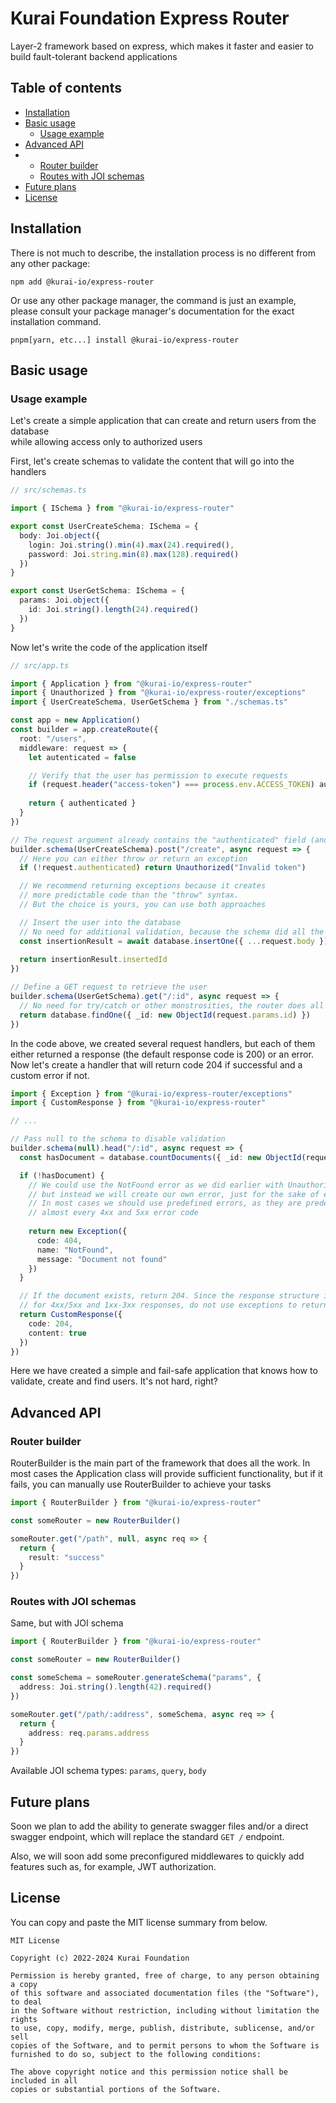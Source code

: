 # Kurai Foundation Express Router

Layer-2 framework based on express, which makes it faster and easier to 
build fault-tolerant backend applications

## Table of contents

- [Installation](#installation)
- [Basic usage](#basic-usage)
  - [Usage example](#usage-example)
- [Advanced API](#advanced-api)
- - [Router builder](#router-builder)
  - [Routes with JOI schemas](#routes-with-joi-schemas)
- [Future plans](#future-plans)
- [License](#license)

## Installation

There is not much to describe, the installation process is no different from any other package:

```shell
npm add @kurai-io/express-router
```

Or use any other package manager, the command is just an example, 
please consult your package manager's documentation for the exact installation command.

```shell
pnpm[yarn, etc...] install @kurai-io/express-router
```

## Basic usage

### Usage example

Let's create a simple application that can create and return users from the database  
while allowing access only to authorized users

First, let's create schemas to validate the content that will go into the handlers

```typescript
// src/schemas.ts

import { ISchema } from "@kurai-io/express-router"

export const UserCreateSchema: ISchema = {
  body: Joi.object({
    login: Joi.string().min(4).max(24).required(),
    password: Joi.string.min(8).max(128).required()
  })
}

export const UserGetSchema: ISchema = {
  params: Joi.object({
    id: Joi.string().length(24).required()
  })
}
```

Now let's write the code of the application itself

```typescript
// src/app.ts

import { Application } from "@kurai-io/express-router"
import { Unauthorized } from "@kurai-io/express-router/exceptions"
import { UserCreateSchema, UserGetSchema } from "./schemas.ts"

const app = new Application()
const builder = app.createRoute({
  root: "/users",
  middleware: request => {
    let autenticated = false

    // Verify that the user has permission to execute requests
    if (request.header("access-token") === process.env.ACCESS_TOKEN) authenticated = true
    
    return { authenticated }
  }
})

// The request argument already contains the "authenticated" field (and is typed)
builder.schema(UserCreateSchema).post("/create", async request => {
  // Here you can either throw or return an exception
  if (!request.authenticated) return Unauthorized("Invalid token")

  // We recommend returning exceptions because it creates 
  // more predictable code than the "throw" syntax. 
  // But the choice is yours, you can use both approaches

  // Insert the user into the database
  // No need for additional validation, because the schema did all the work for us.
  const insertionResult = await database.insertOne({ ...request.body })
  
  return insertionResult.insertedId
})

// Define a GET request to retrieve the user
builder.schema(UserGetSchema).get("/:id", async request => {
  // No need for try/catch or other monstrosities, the router does all the work
  return database.findOne({ _id: new ObjectId(request.params.id) })
})
```

In the code above, we created several request handlers, 
but each of them either returned a response (the default response code is 200) or an error. 
Now let's create a handler that will return code 204 if successful and a custom error if not.

```typescript
import { Exception } from "@kurai-io/express-router/exceptions"
import { CustomResponse } from "@kurai-io/express-router"

// ...

// Pass null to the schema to disable validation
builder.schema(null).head("/:id", async request => {
  const hasDocument = database.countDocuments({ _id: new ObjectId(request.params.id) })

  if (!hasDocument) {
    // We could use the NotFound error as we did earlier with Unauthorized, 
    // but instead we will create our own error, just for the sake of example. 
    // In most cases we should use predefined errors, as they are predefined for 
    // almost every 4xx and 5xx error code
    
    return new Exception({
      code: 404,
      name: "NotFound",
      message: "Document not found"
    })
  }

  // If the document exists, return 204. Since the response structure is slightly different 
  // for 4xx/5xx and 1xx-3xx responses, do not use exceptions to return the actual content
  return CustomResponse({
    code: 204,
    content: true
  })
})
```

Here we have created a simple and fail-safe application that knows how to validate, create and find users. 
It's not hard, right?


## Advanced API

### Router builder

RouterBuilder is the main part of the framework that does all the work. 
In most cases the Application class will provide sufficient functionality, 
but if it fails, you can manually use RouterBuilder to achieve your tasks

```ts
import { RouterBuilder } from "@kurai-io/express-router"

const someRouter = new RouterBuilder()

someRouter.get("/path", null, async req => {
  return {
    result: "success"
  }
})
```

### Routes with JOI schemas

Same, but with JOI schema

```ts
import { RouterBuilder } from "@kurai-io/express-router"

const someRouter = new RouterBuilder()

const someSchema = someRouter.generateSchema("params", {
  address: Joi.string().length(42).required()
})

someRouter.get("/path/:address", someSchema, async req => {
  return {
    address: req.params.address
  }
})
```

Available JOI schema types: `params`, `query`, `body`

## Future plans

Soon we plan to add the ability to generate swagger files and/or a direct swagger endpoint,
which will replace the standard `GET /` endpoint.

Also, we will soon add some preconfigured middlewares to 
quickly add features such as, for example, JWT authorization.

## License

You can copy and paste the MIT license summary from below.

```text
MIT License

Copyright (c) 2022-2024 Kurai Foundation

Permission is hereby granted, free of charge, to any person obtaining a copy
of this software and associated documentation files (the "Software"), to deal
in the Software without restriction, including without limitation the rights
to use, copy, modify, merge, publish, distribute, sublicense, and/or sell
copies of the Software, and to permit persons to whom the Software is
furnished to do so, subject to the following conditions:

The above copyright notice and this permission notice shall be included in all
copies or substantial portions of the Software.
```
